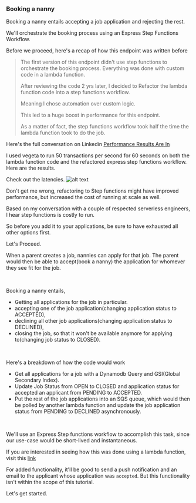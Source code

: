 
### Booking a nanny
Booking a nanny entails accepting a job application and rejecting the rest.

We'll orchestrate the booking process using an Express Step Functions Workflow.


Before we proceed, here's a recap of how this endpoint was written before

> The first version of this endpoint didn't use step functions to orchestrate the booking process.
> Everything was done with custom code in a lambda function.
>
>After reviewing the code 2 yrs later, I decided to
> Refactor the lambda function code into a step functions workflow.
>
>Meaning I chose automation over custom logic.
>
>This led to a huge boost in performance for this endpoint.
>
> As a matter of fact, the step functions workflow took half the time the lambda function took to do the job.
>
Here's the full conversation on Linkedin
[Performance Results Are In](https://www.linkedin.com/feed/update/urn:li:activity:7066700086679863296/?commentUrn=urn%3Ali%3Acomment%3A(activity%3A7066700086679863296%2C7066766726595559424)&dashCommentUrn=urn%3Ali%3Afsd_comment%3A(7066766726595559424%2Curn%3Ali%3Aactivity%3A7066700086679863296)&dashReplyUrn=urn%3Ali%3Afsd_comment%3A(7067120504096051201%2Curn%3Ali%3Aactivity%3A7066700086679863296)&replyUrn=urn%3Ali%3Acomment%3A(activity%3A7066700086679863296%2C7067120504096051201))

I used vegeta to run 50 transactions per second for 60 seconds on both the lambda function code and the refactored express step functions workflow.
Here are the results. 

Check out the latencies.
![alt text](https://raw.githubusercontent.com/trey-rosius/babysitter_api/master/performance.png)

Don't get me wrong, refactoring to Step functions might have improved performance, but increased the cost of running at scale as well. 

Based on my conversation with a couple of respected serverless engineers, I hear step functions is costly to run.

So before you add it to your applications, be sure to have exhausted all other options first.

Let's Proceed.

When a parent creates a job, nannies can apply for that job. The parent would then be able to accept(book a nanny) the application for whomever they see fit for the job.

<br />

Booking a nanny entails,
- Getting all applications for the job in particular.
- accepting one of the job application(changing application status to ACCEPTED),
- declining all other job applications(changing application status to DECLINED),
- closing the job, so that it won't be available anymore for applying to(changing job status to CLOSED).
<br />

Here's a breakdown of how the code would work
- Get all applications for a job with a Dynamodb Query and GSI(Global Secondary Index).
- Update Job Status from OPEN to CLOSED and application status for accepted an applicant from PENDING to ACCEPTED.
- Put the rest of the job applications into an SQS queue, which would then be polled by another lambda function and update the job application status from PENDING to DECLINED asynchronously.
<br />

We'll use an Express Step functions workflow to accomplish this task, since our
use-case would be short-lived and instantaneous.

If you are interested in seeing how this was done using a lambda function, visit this [link](https://github.com/trey-rosius/babysitter_api/blob/master/babysitter/resolvers/jobs/book_nanny_lambda.py)

For added functionality, it'll be good to send a push notification and an email to the applicant whose application was `accepted`. But this functionality isn't within the scope of this tutorial.
<br />

Let's get started.
<br />
